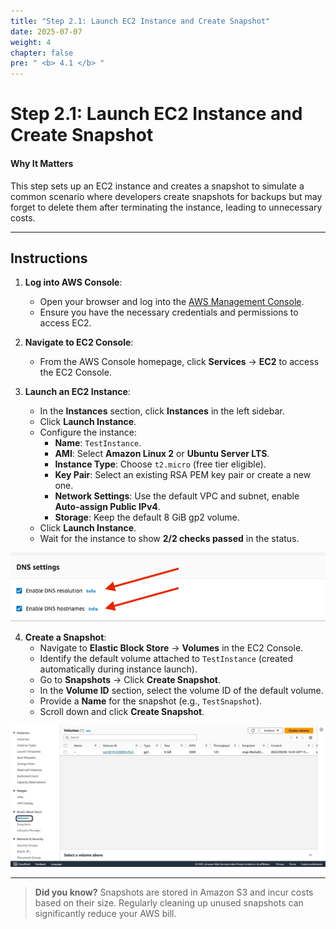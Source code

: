 ```yaml
---
title: "Step 2.1: Launch EC2 Instance and Create Snapshot"
date: 2025-07-07
weight: 4
chapter: false
pre: " <b> 4.1 </b> "
---
```



# Step 2.1: Launch EC2 Instance and Create Snapshot

#### Why It Matters

This step sets up an EC2 instance and creates a snapshot to simulate a common scenario where developers create snapshots for backups but may forget to delete them after terminating the instance, leading to unnecessary costs.

---

## Instructions

1. **Log into AWS Console**:
   - Open your browser and log into the [AWS Management Console](https://aws.amazon.com/console/).
   - Ensure you have the necessary credentials and permissions to access EC2.

2. **Navigate to EC2 Console**:
   - From the AWS Console homepage, click **Services** → **EC2** to access the EC2 Console.

3. **Launch an EC2 Instance**:
   - In the **Instances** section, click **Instances** in the left sidebar.
   - Click **Launch Instance**.
   - Configure the instance:
     - **Name**: `TestInstance`.
     - **AMI**: Select **Amazon Linux 2** or **Ubuntu Server LTS**.
     - **Instance Type**: Choose `t2.micro` (free tier eligible).
     - **Key Pair**: Select an existing RSA PEM key pair or create a new one.
     - **Network Settings**: Use the default VPC and subnet, enable **Auto-assign Public IPv4**.
     - **Storage**: Keep the default 8 GiB gp2 volume.
   - Click **Launch Instance**.
   - Wait for the instance to show **2/2 checks passed** in the status.

![Host Fullstack Web A.I](../images/5/5-1.png?featherlight=false&width=90pc)

4. **Create a Snapshot**:
   - Navigate to **Elastic Block Store** → **Volumes** in the EC2 Console.
   - Identify the default volume attached to `TestInstance` (created automatically during instance launch).
   - Go to **Snapshots** → Click **Create Snapshot**.
   - In the **Volume ID** section, select the volume ID of the default volume.
   - Provide a **Name** for the snapshot (e.g., `TestSnapshot`).
   - Scroll down and click **Create Snapshot**.

![Snapshot Creation](../images/4/snapshot_creation.png?featherlight=false&width=90pc)

---

> **Did you know?** Snapshots are stored in Amazon S3 and incur costs based on their size. Regularly cleaning up unused snapshots can significantly reduce your AWS bill.
